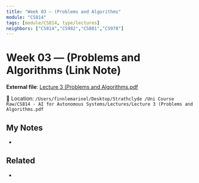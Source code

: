 ```yaml
---
title: "Week 03 — (Problems and Algorithms"
module: "CS814"
tags: [module/CS814, type/lectures]
neighbors: ["CS814","CS982","CS801","CS978"]
---
```


# Week 03 — (Problems and Algorithms (Link Note)

**External file**: [Lecture 3 (Problems and Algorithms.pdf](file:///Users/finnlemarinel/Desktop/Strathclyde%20/Uni%20Course%20Raw/CS814%20-%20AI%20for%20Autonomous%20Systems/Lectures/Lecture%203%20%28Problems%20and%20Algorithms.pdf)

📂 Location: `/Users/finnlemarinel/Desktop/Strathclyde /Uni Course Raw/CS814 - AI for Autonomous Systems/Lectures/Lecture 3 (Problems and Algorithms.pdf`

## My Notes
-

## Related
-

